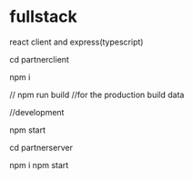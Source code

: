 # fullstack
react client and express(typescript)


cd partnerclient 

npm i

// npm run build //for the production build data

//development

npm start


cd partnerserver

npm i 
npm start


